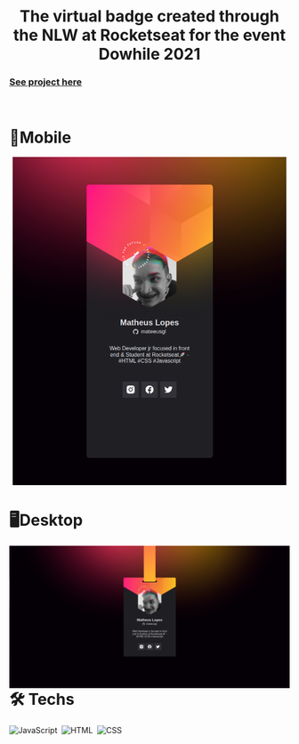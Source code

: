 <h1 align="center">
    The virtual badge created through the NLW at Rocketseat for the event Dowhile 2021
</h1>

<h3>
  <a href="https://mateeusgl.github.io/crachanlw/">
    See project here
  </a>
</h3>

<br>

<h1>📱Mobile</h1>
<p align="center">
    <img height="590em" src="images/crachaMobile.png"/>
</p>

<h1>🖥Desktop</h1>
<p align="center">
    <img align="right"  src="images/crachaDesktop.png"/> 
</p>


<h1>🛠 Techs</h1>

![JavaScript](https://img.shields.io/badge/-JavaScript-05122A?style=flat&logo=javascript)&nbsp;
![HTML](https://img.shields.io/badge/-HTML-05122A?style=flat&logo=HTML5)&nbsp;
![CSS](https://img.shields.io/badge/-CSS-05122A?style=flat&logo=CSS3&logoColor=1572B6)&nbsp;

